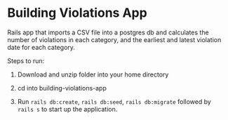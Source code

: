 # Building Violations App

Rails app that imports a CSV file into a postgres db and calculates the number of violations in each category, and the earliest and latest violation date for each category.

Steps to run:

1. Download and unzip folder into your home directory

2. cd into building-violations-app

3. Run ` rails db:create `, `rails db:seed`, `rails db:migrate` followed by ` rails s ` to start up the application.
